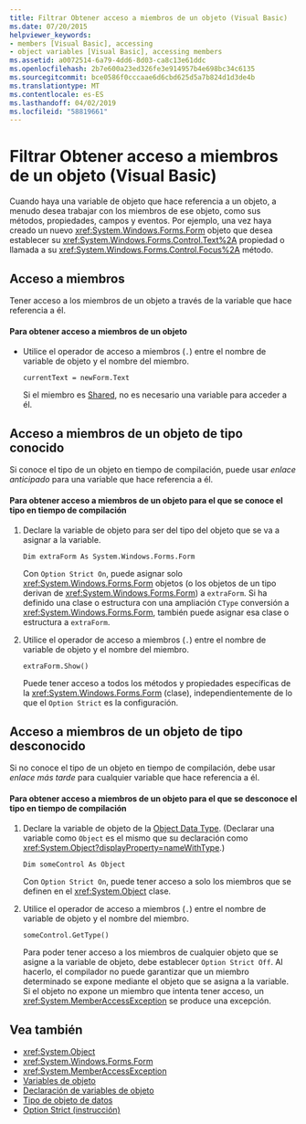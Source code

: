 ```yaml
---
title: Filtrar Obtener acceso a miembros de un objeto (Visual Basic)
ms.date: 07/20/2015
helpviewer_keywords:
- members [Visual Basic], accessing
- object variables [Visual Basic], accessing members
ms.assetid: a0072514-6a79-4dd6-8d03-ca8c13e61ddc
ms.openlocfilehash: 2b7e600a23ed326fe3e914957b4e698bc34c6135
ms.sourcegitcommit: bce0586f0cccaae6d6cbd625d5a7b824d1d3de4b
ms.translationtype: MT
ms.contentlocale: es-ES
ms.lasthandoff: 04/02/2019
ms.locfileid: "58819661"
---
```

# <a name="how-to-access-members-of-an-object-visual-basic"></a>Filtrar Obtener acceso a miembros de un objeto (Visual Basic)
Cuando haya una variable de objeto que hace referencia a un objeto, a menudo desea trabajar con los miembros de ese objeto, como sus métodos, propiedades, campos y eventos. Por ejemplo, una vez haya creado un nuevo <xref:System.Windows.Forms.Form> objeto que desea establecer su <xref:System.Windows.Forms.Control.Text%2A> propiedad o llamada a su <xref:System.Windows.Forms.Control.Focus%2A> método.  
  
## <a name="accessing-members"></a>Acceso a miembros  
 Tener acceso a los miembros de un objeto a través de la variable que hace referencia a él.  
  
#### <a name="to-access-members-of-an-object"></a>Para obtener acceso a miembros de un objeto  
  
-   Utilice el operador de acceso a miembros (`.`) entre el nombre de variable de objeto y el nombre del miembro.  
  
    ```  
    currentText = newForm.Text  
    ```  
  
     Si el miembro es [Shared](../../../../visual-basic/language-reference/modifiers/shared.md), no es necesario una variable para acceder a él.  
  
## <a name="accessing-members-of-an-object-of-known-type"></a>Acceso a miembros de un objeto de tipo conocido  
 Si conoce el tipo de un objeto en tiempo de compilación, puede usar *enlace anticipado* para una variable que hace referencia a él.  
  
#### <a name="to-access-members-of-an-object-for-which-you-know-the-type-at-compile-time"></a>Para obtener acceso a miembros de un objeto para el que se conoce el tipo en tiempo de compilación  
  
1.  Declare la variable de objeto para ser del tipo del objeto que se va a asignar a la variable.  
  
    ```  
    Dim extraForm As System.Windows.Forms.Form  
    ```  
  
     Con `Option Strict On`, puede asignar solo <xref:System.Windows.Forms.Form> objetos (o los objetos de un tipo derivan de <xref:System.Windows.Forms.Form>) a `extraForm`. Si ha definido una clase o estructura con una ampliación `CType` conversión a <xref:System.Windows.Forms.Form>, también puede asignar esa clase o estructura a `extraForm`.  
  
2.  Utilice el operador de acceso a miembros (`.`) entre el nombre de variable de objeto y el nombre del miembro.  
  
    ```  
    extraForm.Show()  
    ```  
  
     Puede tener acceso a todos los métodos y propiedades específicas de la <xref:System.Windows.Forms.Form> (clase), independientemente de lo que el `Option Strict` es la configuración.  
  
## <a name="accessing-members-of-an-object-of-unknown-type"></a>Acceso a miembros de un objeto de tipo desconocido  
 Si no conoce el tipo de un objeto en tiempo de compilación, debe usar *enlace más tarde* para cualquier variable que hace referencia a él.  
  
#### <a name="to-access-members-of-an-object-for-which-you-do-not-know-the-type-at-compile-time"></a>Para obtener acceso a miembros de un objeto para el que se desconoce el tipo en tiempo de compilación  
  
1.  Declare la variable de objeto de la [Object Data Type](../../../../visual-basic/language-reference/data-types/object-data-type.md). (Declarar una variable como `Object` es el mismo que su declaración como <xref:System.Object?displayProperty=nameWithType>.)  
  
    ```  
    Dim someControl As Object  
    ```  
  
     Con `Option Strict On`, puede tener acceso a solo los miembros que se definen en el <xref:System.Object> clase.  
  
2.  Utilice el operador de acceso a miembros (`.`) entre el nombre de variable de objeto y el nombre del miembro.  
  
    ```  
    someControl.GetType()  
    ```  
  
     Para poder tener acceso a los miembros de cualquier objeto que se asigne a la variable de objeto, debe establecer `Option Strict Off`. Al hacerlo, el compilador no puede garantizar que un miembro determinado se expone mediante el objeto que se asigna a la variable. Si el objeto no expone un miembro que intenta tener acceso, un <xref:System.MemberAccessException> se produce una excepción.  
  
## <a name="see-also"></a>Vea también

- <xref:System.Object>
- <xref:System.Windows.Forms.Form>
- <xref:System.MemberAccessException>
- [Variables de objeto](../../../../visual-basic/programming-guide/language-features/variables/object-variables.md)
- [Declaración de variables de objeto](../../../../visual-basic/programming-guide/language-features/variables/object-variable-declaration.md)
- [Tipo de objeto de datos](../../../../visual-basic/language-reference/data-types/object-data-type.md)
- [Option Strict (instrucción)](../../../../visual-basic/language-reference/statements/option-strict-statement.md)
